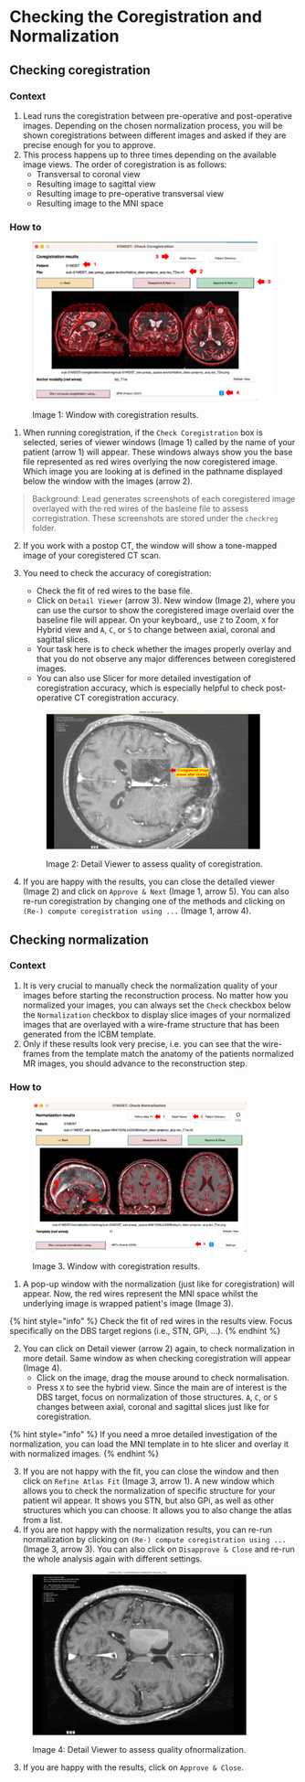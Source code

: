 # Checking the Coregistration and Normalization

## Checking coregistration

### Context

1. Lead runs the coregistration between pre-operative and post-operative images. Depending on the chosen normalization process, you will be shown coregistrations between different images and asked if they are precise enough for you to approve.&#x20;
2. This process happens up to three times depending on the available image views. The order of coregistration is as follows:
   * Transversal to coronal view
   * Resulting image to sagittal view
   * Resulting image to pre-operative transversal view
   * Resulting image to the MNI space

### How to

<figure><img src="../../.gitbook/assets/results_coregistration.png" alt=""><figcaption><p>Image 1: Window with coregistration results.</p></figcaption></figure>

1. When running coregistration, if the `Check Coregistration` box is selected, series of viewer windows (Image 1) called by the name of your patient (arrow 1) will appear.  These windows always show you the base file represented as red wires overlying the now coregistered image. Which image you are looking at is defined in the pathname displayed below the window with the images (arrow  2).

> Background: Lead generates screenshots of each coregistered image overlayed with the red wires of the basleine file to assess corregistration. These screenshots are stored under the `checkreg` folder.

2. &#x20;If you work with a postop CT, the window will show a tone-mapped image of your coregistered CT scan.
3.  You need to check the accuracy of coregistration:

    * Check the fit of red wires to the base file.
    * Click on `Detail Viewer` (arrow 3). New window (Image 2), where you can use the cursor to show the coregistered image overlaid over the baseline file will appear. On your keyboard,, use `Z` to Zoom, `X` for Hybrid view and `A`, `C`, or `S` to change between axial, coronal and sagittal slices.
    * Your task here is to check whether the images properly overlay and that you do not observe any major differences between coregistered images.
    * You can also use Slicer for more detailed investigation of coregistration accuracy, which is especially helpful to check post-operative CT coregistration accuracy.



    <figure><img src="../../.gitbook/assets/detailView_coregistration.png" alt="" width="375"><figcaption><p>Image 2: Detail Viewer to assess quality of coregistration.</p></figcaption></figure>
4. If you are happy with the results, you can close the detailed viewer (Image 2) and click on `Approve & Next` (Image 1, arrow 5). You can also re-run coregistration by changing one of the methods and clicking on `(Re-) compute coregistration using ...` (Image 1, arrow 4).

## Checking normalization

### Context

1. It is very crucial to manually check the normalization quality of your images before starting the reconstruction process. No matter how you normalized your images, you can always set the `Check` checkbox below the `Normalization` checkbox to display slice images of your normalized images that are overlayed with a wire-frame structure that has been generated from the ICBM template.&#x20;
2. Only if these results look very precise, i.e. you can see that the wire-frames from the template match the anatomy of the patients normalized MR images, you should advance to the reconstruction step.

### How to

<figure><img src="../../.gitbook/assets/results_normalization.png" alt="" width="375"><figcaption><p>Image 3. Window with coregistration results.</p></figcaption></figure>

1. A pop-up window with the normalization (just like for coregistration) will appear. Now, the red wires represent the MNI space whilst the underlying image is wrapped patient's image (Image 3).

{% hint style="info" %}
Check the fit of red wires in the results view. Focus specifically on the DBS target regions (i.e., STN, GPi, ...).
{% endhint %}

2. You can click on Detail viewer (arrow 2) again, to check normalization in more detail. Same window as when checking coregistration will appear (Image 4).
   * Click on the image, drag the mouse around to check normalisation.&#x20;
   * Press `X` to see the hybrid view. Since the main are of interest is the DBS target, focus on normalization of those structures. `A`, `C`, or `S` changes between axial, coronal and sagittal slices just like for coregistration.

{% hint style="info" %}
If you need a mroe detailed investigation of the normalization, you can load the MNI template in to hte slicer and overlay it with normalized images.
{% endhint %}

3. If you are not happy with the fit, you can close the window and then click on `Refine Atlas Fit` (Image 3, arrow 1). A new window which allows you to check the normalization of specific structure for your patient wil appear. It shows you STN, but also GPi, as well as other structures which you can choose. It allows you to also change the atlas from a list.&#x20;
4. If you are not happy with the normalization results, you can re-run normalization by clicking on `(Re-) compute coregistration using ...` (Image 3, arrow 3). You can also click on `Disapprove & Close` and re-run the whole analysis again with different settings.

<figure><img src="../../.gitbook/assets/detailView_normalization.png" alt="" width="375"><figcaption><p>Image 4: Detail Viewer to assess quality ofnormalization.</p></figcaption></figure>

3. If you are happy with the results, click on `Approve & Close`.&#x20;
